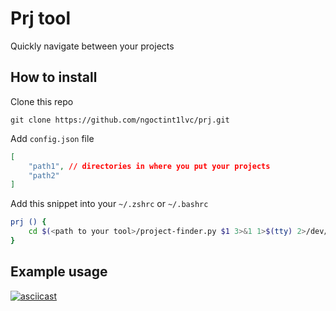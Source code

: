 # Prj tool
Quickly navigate between your projects

## How to install

Clone this repo
```
git clone https://github.com/ngoctint1lvc/prj.git
```

Add `config.json` file
```json
[
    "path1", // directories in where you put your projects
    "path2"
]
```

Add this snippet into your `~/.zshrc` or `~/.bashrc`
```bash
prj () {
    cd $(<path to your tool>/project-finder.py $1 3>&1 1>$(tty) 2>/dev/null)
}
```

## Example usage
[![asciicast](https://asciinema.org/a/318215.svg)](https://asciinema.org/a/318215)